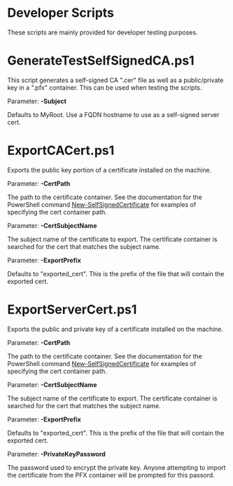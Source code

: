 # Developer Scripts

These scripts are mainly provided for developer testing purposes.

# GenerateTestSelfSignedCA.ps1
This script generates a self-signed CA ".cer" file as well as a public/private key in a ".pfx" container. This can be used when testing the scripts.

Parameter: **-Subject**

Defaults to MyRoot.  Use a FQDN hostname to use as a self-signed server cert.


# ExportCACert.ps1
Exports the public key portion of a certificate installed on the machine.

Parameter: **-CertPath**

The path to the certificate container.  See the documentation for the PowerShell command [New-SelfSignedCertificate](https://docs.microsoft.com/en-us/powershell/module/pkiclient/new-selfsignedcertificate?view=win10-ps) for examples of specifying the cert container path.


Parameter: **-CertSubjectName**

The subject name of the certificate to export.  The certificate container is searched for the cert that matches the subject name.


Parameter: **-ExportPrefix**

Defaults to "exported_cert".  This is the prefix of the file that will contain the exported cert.


# ExportServerCert.ps1

Exports the public and private key of a certificate installed on the machine.


Parameter: **-CertPath**

The path to the certificate container.  See the documentation for the PowerShell command [New-SelfSignedCertificate](https://docs.microsoft.com/en-us/powershell/module/pkiclient/new-selfsignedcertificate?view=win10-ps) for examples of specifying the cert container path.

Parameter: **-CertSubjectName**

The subject name of the certificate to export.  The certificate container is searched for the cert that matches the subject name.


Parameter: **-ExportPrefix**

Defaults to "exported_cert".  This is the prefix of the file that will contain the exported cert.

Parameter: **-PrivateKeyPassword**

The password used to encrypt the private key.  Anyone attempting to import the certificate from the PFX container will be prompted for this passord.